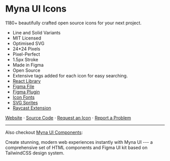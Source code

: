 # Myna UI Icons

1180+ beautifully crafted open source icons for your next project.

- Line and Solid Variants
- MIT Licensed
- Optimised SVG
- 24\*24 Pixels
- Pixel-Perfect
- 1.5px Stroke
- Made in Figma
- Open Source
- Extensive tags added for each icon for easy searching.
- [React Library](https://www.npmjs.com/package/@mynaui/icons-react)
- [Figma File](https://www.figma.com/community/file/1294009455322332728/mynaui-icons-free-open-source-icons)
- [Figma Plugin](https://www.figma.com/community/plugin/1292042223534822879/mynaui-icons-free-open-source-icons)
- [Icon Fonts](https://www.npmjs.com/package/@mynaui/icons)
- [SVG Sprites](https://www.npmjs.com/package/@mynaui/icons)
- [Raycast Extension](https://www.raycast.com/praveenjuge/mynaui-icons)

[Website](https://mynaui.com/icons) ⋅ [Source Code](https://github.com/praveenjuge/mynaui-icons/) ⋅ [Request an Icon](https://github.com/praveenjuge/mynaui-icons/issues) ⋅ [Report a Problem](https://github.com/praveenjuge/mynaui-icons/issues)

---

Also checkout [Myna UI Components](https://mynaui.com/):

Create stunning, modern web experiences instantly with Myna UI --- a comprehensive set of HTML components and Figma UI kit based on TailwindCSS design system.
